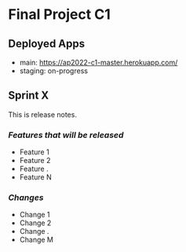 # Final Project C1

## Deployed Apps
* main: https://ap2022-c1-master.herokuapp.com/
* staging: on-progress

## Sprint X

This is release notes.

### *Features that will be released*

* Feature 1
* Feature 2
* Feature .
* Feature N

### *Changes*

* Change 1
* Change 2
* Change .
* Change M
